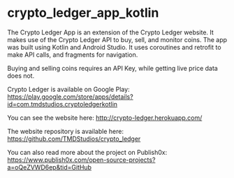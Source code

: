 # crypto_ledger_app_kotlin
The Crypto Ledger App is an extension of the Crypto Ledger website. It makes use of the Crypto Ledger API to buy, sell, and monitor coins. The app was built using Kotlin and Android Studio. It uses coroutines and retrofit to make API calls, and fragments for navigation.

Buying and selling coins requires an API Key, while getting live price data does not.

Crypto Ledger is available on Google Play: https://play.google.com/store/apps/details?id=com.tmdstudios.cryptoledgerkotlin

You can see the website here: http://crypto-ledger.herokuapp.com/

The website repository is available here: https://github.com/TMDStudios/crypto_ledger

You can also read more about the project on Publish0x: https://www.publish0x.com/open-source-projects?a=oQeZVWD6ep&tid=GitHub
